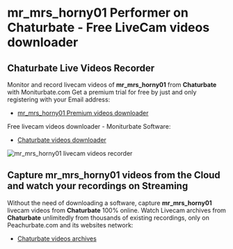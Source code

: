 # mr_mrs_horny01 Performer on Chaturbate - Free LiveCam videos downloader

## Chaturbate Live Videos Recorder

Monitor and record livecam videos of **mr_mrs_horny01** from **Chaturbate** with Moniturbate.com
Get a premium trial for free by just and only registering with your Email address:
* [mr_mrs_horny01 Premium videos downloader](https://moniturbate.com/request-demo-licence-key.html)

Free livecam videos downloader - Moniturbate Software:
* [Chaturbate videos downloader](https://moniturbate.com/moniturbate-download-software.html)

![mr_mrs_horny01 livecam videos recorder](https://peachurnet.com/templates/moniturbate-software.png)


## Capture mr_mrs_horny01 videos from the Cloud and watch your recordings on Streaming

Without the need of downloading a software, capture **mr_mrs_horny01** livecam videos from **Chaturbate** 100% online.
Watch Livecam archives from **Chaturbate** unlimitedly from thousands of existing recordings, only on Peachurbate.com and its websites network:
* [Chaturbate videos archives](https://peachurnet.com/)